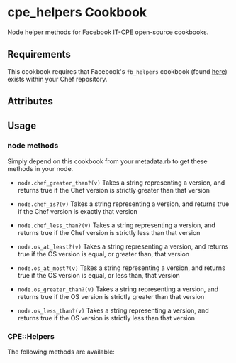 cpe_helpers Cookbook
====================
Node helper methods for Facebook IT-CPE open-source cookbooks.

Requirements
------------
This cookbook requires that Facebook's `fb_helpers` cookbook (found [here](https://github.com/facebook/chef-cookbooks/tree/master/cookbooks/fb_helpers)) exists within your Chef repository.

Attributes
----------

Usage
-----
### node methods
Simply depend on this cookbook from your metadata.rb to get these methods in
your node.

* `node.chef_greater_than?(v)`
    Takes a string representing a version, and returns true if the Chef version
    is strictly greater than that version

* `node.chef_is?(v)`
    Takes a string representing a version, and returns true if the Chef version
    is exactly that version

* `node.chef_less_than?(v)`
    Takes a string representing a version, and returns true if the Chef version
    is strictly less than that version

* `node.os_at_least?(v)`
    Takes a string representing a version, and returns true if the OS version
    is equal, or greater than, that version

* `node.os_at_most?(v)`
    Takes a string representing a version, and returns true if the OS version
    is equal, or less than, that version

* `node.os_greater_than?(v)`
    Takes a string representing a version, and returns true if the OS version
    is strictly greater than that version

* `node.os_less_than?(v)`
    Takes a string representing a version, and returns true if the OS version
    is strictly less than that version

### CPE::Helpers
The following methods are available:
